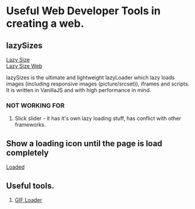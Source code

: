 # Useful Web Developer Tools in creating a web.

## lazySizes
[Lazy Size](https://github.com/aFarkas/lazysizes)     
[Lazy Size Web](https://afarkas.github.io/lazysizes/index.html)   
     
lazySizes is the ultimate and lightweight lazyLoader which lazy loads images (including responsive images (picture/srcset)), iframes and scripts. It is written in VanillaJS and with high performance in mind.

### NOT WORKING FOR
1. Slick slider - it has it's own lazy loading stuff, has conflict with other frameworks.

## Show a loading icon until the page is load completely

[Loaded](https://stackoverflow.com/questions/23906956/show-loading-icon-until-the-page-is-load)

## Useful tools.

1. [GIF Loader](https://loading.io/)
